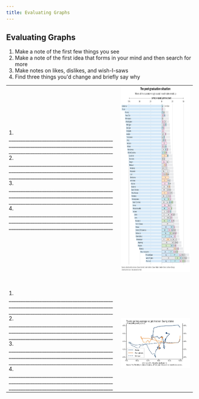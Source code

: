 ```yaml
---
title: Evaluating Graphs
---
```


## Evaluating Graphs ##

1. Make a note of the first few things you see
2. Make a note of the first idea that forms in your mind and then search for more
3. Make notes on likes, dislikes, and wish-I-saws
4. Find three things you'd change and briefly say why

<center>
<table>
<tr>
<td>
1. ____________________________________________ <br>
____________________________________________ <br>
____________________________________________ <br>
2. ____________________________________________ <br>
____________________________________________ <br>
____________________________________________ <br>
3. ____________________________________________ <br>
____________________________________________ <br>
____________________________________________ <br>
4. ____________________________________________ <br>
____________________________________________ <br>
____________________________________________ <br>
</td>
<td>
<img src="wapo_graduates.jpg" height="500">
</td>
</tr>
<tr><td><br><br></td></tr>
<tr>
<td>
1. ____________________________________________ <br>
____________________________________________ <br>
____________________________________________ <br>
2. ____________________________________________ <br>
____________________________________________ <br>
____________________________________________ <br>
3. ____________________________________________ <br>
____________________________________________ <br>
____________________________________________ <br>
4. ____________________________________________ <br>
____________________________________________ <br>
____________________________________________ <br>
</td>
<td>
&nbsp;&nbsp;<img src="trump_support.jpg" width="350">
</td>
</tr>
</table>
</center>
